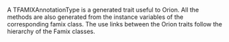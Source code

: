 A TFAMIXAnnotationType is  a generated trait useful to Orion. All the methods are also generated from the instance variables of the corresponding famix class. The use links between the Orion traits follow the hierarchy of the Famix classes. 